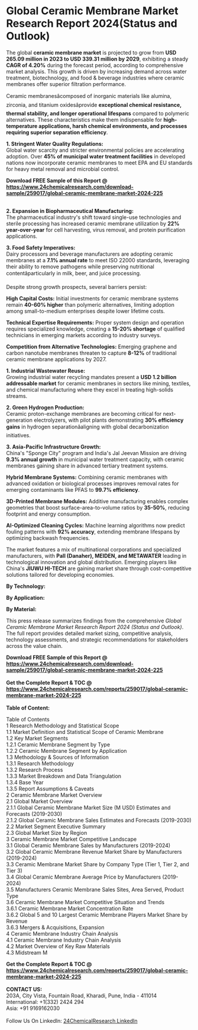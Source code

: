 <h1>Global Ceramic Membrane Market Research Report 2024(Status and Outlook)</h1><p>The global <strong>ceramic membrane market</strong> is projected to grow from <strong>USD 265.09 million in 2023 to USD 339.31 million by 2029</strong>, exhibiting a steady <strong>CAGR of 4.20%</strong> during the forecast period, according to comprehensive market analysis. This growth is driven by increasing demand across water treatment, biotechnology, and food &amp; beverage industries where ceramic membranes offer superior filtration performance.</p><p>Ceramic membranesâcomposed of inorganic materials like alumina, zirconia, and titanium oxidesâprovide <strong>exceptional chemical resistance, thermal stability, and longer operational lifespans</strong> compared to polymeric alternatives. These characteristics make them indispensable for <strong>high-temperature applications, harsh chemical environments, and processes requiring superior separation efficiency</strong>.</p><p><strong>1. Stringent Water Quality Regulations:</strong><br>
Global water scarcity and stricter environmental policies are accelerating adoption. Over <strong>45% of municipal water treatment facilities</strong> in developed nations now incorporate ceramic membranes to meet EPA and EU standards for heavy metal removal and microbial control.</p><div><b>Download FREE Sample of this Report @ 
            <a href="https://www.24chemicalresearch.com/download-sample/259017/global-ceramic-membrane-market-2024-225">
            https://www.24chemicalresearch.com/download-sample/259017/global-ceramic-membrane-market-2024-225</a></b></div><br><p><strong>2. Expansion in Biopharmaceutical Manufacturing:</strong><br>
The pharmaceutical industry's shift toward single-use technologies and sterile processing has increased ceramic membrane utilization by <strong>22% year-over-year</strong> for cell harvesting, virus removal, and protein purification applications.</p><p><strong>3. Food Safety Imperatives:</strong><br>
Dairy processors and beverage manufacturers are adopting ceramic membranes at a <strong>7.1% annual rate</strong> to meet ISO 22000 standards, leveraging their ability to remove pathogens while preserving nutritional contentâparticularly in milk, beer, and juice processing.</p><p>Despite strong growth prospects, several barriers persist:</p><p><strong>High Capital Costs:</strong> Initial investments for ceramic membrane systems remain <strong>40-60% higher</strong> than polymeric alternatives, limiting adoption among small-to-medium enterprises despite lower lifetime costs.</p><p><strong>Technical Expertise Requirements:</strong> Proper system design and operation requires specialized knowledge, creating a <strong>15-20% shortage</strong> of qualified technicians in emerging markets according to industry surveys.</p><p><strong>Competition from Alternative Technologies:</strong> Emerging graphene and carbon nanotube membranes threaten to capture <strong>8-12%</strong> of traditional ceramic membrane applications by 2027.</p><p><strong>1. Industrial Wastewater Reuse:</strong><br>
Growing industrial water recycling mandates present a <strong>USD 1.2 billion addressable market</strong> for ceramic membranes in sectors like mining, textiles, and chemical manufacturing where they excel in treating high-solids streams.</p><p><strong>2. Green Hydrogen Production:</strong><br>
Ceramic proton-exchange membranes are becoming critical for next-generation electrolyzers, with pilot plants demonstrating <strong>30% efficiency gains</strong> in hydrogen separationâaligning with global decarbonization initiatives.</p><p><strong>3. Asia-Pacific Infrastructure Growth:</strong><br>
China's "Sponge City" program and India's Jal Jeevan Mission are driving <strong>9.3% annual growth</strong> in municipal water treatment capacity, with ceramic membranes gaining share in advanced tertiary treatment systems.</p><p><strong>Hybrid Membrane Systems:</strong> Combining ceramic membranes with advanced oxidation or biological processes improves removal rates for emerging contaminants like PFAS to <strong>99.7% efficiency</strong>.</p><p><strong>3D-Printed Membrane Modules:</strong> Additive manufacturing enables complex geometries that boost surface-area-to-volume ratios by <strong>35-50%</strong>, reducing footprint and energy consumption.</p><p><strong>AI-Optimized Cleaning Cycles:</strong> Machine learning algorithms now predict fouling patterns with <strong>92% accuracy</strong>, extending membrane lifespans by optimizing backwash frequencies.</p><p>The market features a mix of multinational corporations and specialized manufacturers, with <strong>Pall (Danaher), MEIDEN, and METAWATER</strong> leading in technological innovation and global distribution. Emerging players like China's <strong>JIUWU HI-TECH</strong> are gaining market share through cost-competitive solutions tailored for developing economies.</p><p><strong>By Technology:</strong></p><p><strong>By Application:</strong></p><p><strong>By Material:</strong></p><p>This press release summarizes findings from the comprehensive <em>Global Ceramic Membrane Market Research Report 2024 (Status and Outlook)</em>. The full report provides detailed market sizing, competitive analysis, technology assessments, and strategic recommendations for stakeholders across the value chain.</p><div><b>Download FREE Sample of this Report @ 
            <a href="https://www.24chemicalresearch.com/download-sample/259017/global-ceramic-membrane-market-2024-225">
            https://www.24chemicalresearch.com/download-sample/259017/global-ceramic-membrane-market-2024-225</a></b></div><br><div><b>Get the Complete Report & TOC @ 
            <a href="https://www.24chemicalresearch.com/reports/259017/global-ceramic-membrane-market-2024-225">
            https://www.24chemicalresearch.com/reports/259017/global-ceramic-membrane-market-2024-225</a></b></div><br>
            <b>Table of Content:</b><p>Table of Contents<br />
1 Research Methodology and Statistical Scope<br />
1.1 Market Definition and Statistical Scope of Ceramic Membrane<br />
1.2 Key Market Segments<br />
1.2.1 Ceramic Membrane Segment by Type<br />
1.2.2 Ceramic Membrane Segment by Application<br />
1.3 Methodology & Sources of Information<br />
1.3.1 Research Methodology<br />
1.3.2 Research Process<br />
1.3.3 Market Breakdown and Data Triangulation<br />
1.3.4 Base Year<br />
1.3.5 Report Assumptions & Caveats<br />
2 Ceramic Membrane Market Overview<br />
2.1 Global Market Overview<br />
2.1.1 Global Ceramic Membrane Market Size (M USD) Estimates and Forecasts (2019-2030)<br />
2.1.2 Global Ceramic Membrane Sales Estimates and Forecasts (2019-2030)<br />
2.2 Market Segment Executive Summary<br />
2.3 Global Market Size by Region<br />
3 Ceramic Membrane Market Competitive Landscape<br />
3.1 Global Ceramic Membrane Sales by Manufacturers (2019-2024)<br />
3.2 Global Ceramic Membrane Revenue Market Share by Manufacturers (2019-2024)<br />
3.3 Ceramic Membrane Market Share by Company Type (Tier 1, Tier 2, and Tier 3)<br />
3.4 Global Ceramic Membrane Average Price by Manufacturers (2019-2024)<br />
3.5 Manufacturers Ceramic Membrane Sales Sites, Area Served, Product Type<br />
3.6 Ceramic Membrane Market Competitive Situation and Trends<br />
3.6.1 Ceramic Membrane Market Concentration Rate<br />
3.6.2 Global 5 and 10 Largest Ceramic Membrane Players Market Share by Revenue<br />
3.6.3 Mergers & Acquisitions, Expansion<br />
4 Ceramic Membrane Industry Chain Analysis<br />
4.1 Ceramic Membrane Industry Chain Analysis<br />
4.2 Market Overview of Key Raw Materials<br />
4.3 Midstream M</p><div><b>Get the Complete Report & TOC @ 
            <a href="https://www.24chemicalresearch.com/reports/259017/global-ceramic-membrane-market-2024-225">
            https://www.24chemicalresearch.com/reports/259017/global-ceramic-membrane-market-2024-225</a></b></div><br><b>CONTACT US:</b><br>
            203A, City Vista, Fountain Road, Kharadi, Pune, India - 411014<br>
            International: +1(332) 2424 294<br>
            Asia: +91 9169162030 <br><br>
            Follow Us On LinkedIn: <a href="https://www.linkedin.com/company/24chemicalresearch/">24ChemicalResearch LinkedIn</a>